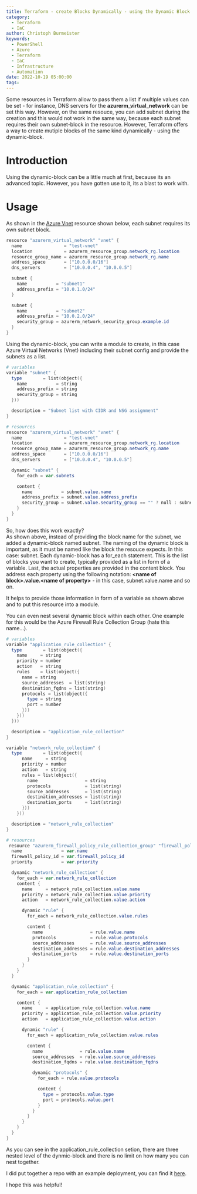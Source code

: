 ```yaml
---
title: Terraform - create Blocks Dynamically - using the Dynamic Block
category:
  - Terraform
  - IaC
author: Christoph Burmeister
keywords:
  - PowerShell
  - Azure
  - Terraform
  - IaC
  - Infrastructure
  - Automation
date: 2022-10-19 05:00:00
tags:
---
```


Some resources in Terraform allow to pass them a list if multiple values can be set - for instance, DNS servers for the **azurerm_virtual_network** can be set this way. However, on the same resouce, you can add subnet during the creation and this would not work in the same way, because each subnet requires their own subnet-block in the resource. However, Terraform offers a way to create mutiple blocks of the same kind dynamically - using the dynamic-block.

<!-- more -->
<!-- toc -->

# Introduction

Using the dynamic-block can be a little much at first, because its an advanced topic. However, you have gotten use to it, its a blast to work with.

# Usage

As shown in the [Azure Vnet](https://registry.terraform.io/providers/hashicorp/azurerm/latest/docs/resources/virtual_network#example-usage) resource shown below, each subnet requires its own subnet block.

```powershell
resource "azurerm_virtual_network" "vnet" {
  name                = "test-vnet"
  location            = azurerm_resource_group.network_rg.location
  resource_group_name = azurerm_resource_group.network_rg.name
  address_space       = ["10.0.0.0/16"]
  dns_servers         = ["10.0.0.4", "10.0.0.5"]

  subnet {
    name           = "subnet1"
    address_prefix = "10.0.1.0/24"
  }

  subnet {
    name           = "subnet2"
    address_prefix = "10.0.2.0/24"
    security_group = azurerm_network_security_group.example.id
  }
}
```

Using the dynamic-block, you can write a module to create, in this case Azure Virtual Networks (Vnet) including their subnet config and provide the subnets as a list.

```powershell
# variables
variable "subnet" {
  type        = list(object({
    name           = string
    address_prefix = string
    security_group = string
  }))

  description = "Subnet list with CIDR and NSG assignment"
}

# resources
resource "azurerm_virtual_network" "vnet" {
  name                = "test-vnet"
  location            = azurerm_resource_group.network_rg.location
  resource_group_name = azurerm_resource_group.network_rg.name
  address_space       = ["10.0.0.0/16"]
  dns_servers         = ["10.0.0.4", "10.0.0.5"]

  dynamic "subnet" {
    for_each = var.subnets

    content {
      name           = subnet.value.name
      address_prefix = subnet.value.address_prefix
      security_group = subnet.value.security_group == "" ? null : subnet.value.source_addresses
    }
  }
}
```

So, how does this work exactly?<br>
As shown above, instead of providing the block name for the subnet, we added a dynamic-block named subnet. The naming of the dynamic block is important, as it must be named like the block the resouce expects. In this case: subnet. Each dynamic-block has a for_each statement. This is the list of blocks you want to create, typically provided as a list in form of a variable. Last, the actual properties are provided in the content block. You address each property using the following notation: **\<name of block\>.value.\<name of property\>** - in this case, subnet.value.name and so on.

It helps to provide those information in form of a variable as shown above and to put this resource into a module.

You can even nest several dynamic block within each other. One example for this would be the Azure Firewall Rule Collection Group (hate this name...).

```powershell
# variables
variable "application_rule_collection" {
  type        = list(object({
    name     = string
    priority = number
    action   = string
    rules    = list(object({
      name = string
      source_addresses  = list(string)
      destination_fqdns = list(string)
      protocols = list(object({
        type = string
        port = number
      }))
    }))
  }))

  description = "application_rule_collection"
}

variable "network_rule_collection" {
  type        = list(object({
      name     = string
      priority = number
      action   = string
      rules = list(object({
        name                  = string
        protocols             = list(string)
        source_addresses      = list(string)
        destination_addresses = list(string)
        destination_ports     = list(string)
      }))
    }))

  description = "network_rule_collection"
}

# resources
 resource "azurerm_firewall_policy_rule_collection_group" "firewall_policy_collections" {
  name               = var.name
  firewall_policy_id = var.firewall_policy_id
  priority           = var.priority

  dynamic "network_rule_collection" {
    for_each = var.network_rule_collection
    content {
      name     = network_rule_collection.value.name
      priority = network_rule_collection.value.priority
      action   = network_rule_collection.value.action

      dynamic "rule" {
        for_each = network_rule_collection.value.rules

        content {
          name                  = rule.value.name
          protocols             = rule.value.protocols
          source_addresses      = rule.value.source_addresses
          destination_addresses = rule.value.destination_addresses
          destination_ports     = rule.value.destination_ports
        }
      }
    }
  }

  dynamic "application_rule_collection" {
    for_each = var.application_rule_collection

    content {
      name     = application_rule_collection.value.name
      priority = application_rule_collection.value.priority
      action   = application_rule_collection.value.action

      dynamic "rule" {
        for_each = application_rule_collection.value.rules

        content {
          name              = rule.value.name
          source_addresses  = rule.value.source_addresses
          destination_fqdns = rule.value.destination_fqdns

          dynamic "protocols" {
            for_each = rule.value.protocols

            content {
              type = protocols.value.type
              port = protocols.value.port
            }
          }
        }
      }
    }
  }
}
```

As you can see in the application_rule_collection setion, there are three nested level of the dynmic-block and there is no limit on how many you can nest together.

I did put together a repo with an example deployment, you can find it [here](https://github.com/chrburmeister/terraform-dynamic).

I hope this was helpful!
